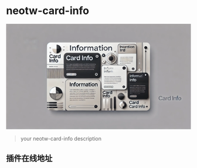 # neotw-card-info

<img src="./img/card-info.webp" class="rounded-md mt-2" alt=""/>

> your neotw-card-info description

## 插件在线地址

<TwPlugin name="neotw-card-info" />
